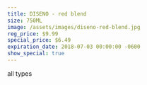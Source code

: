 ```yaml
---
title: DISENO - red blend
size: 750ML
image: /assets/images/diseno-red-blend.jpg
reg_price: $9.99
special_price: $6.49
expiration_date: 2018-07-03 00:00:00 -0600
show_special: true
---
```


all types